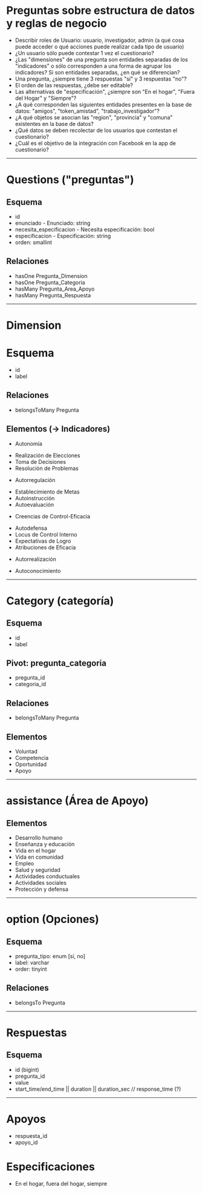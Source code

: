 # Preguntas sobre estructura de datos y reglas de negocio

* Describir roles de Usuario: usuario, investigador, admin (a qué cosa puede acceder o qué acciones puede realizar cada tipo de usuario)
* ¿Un usuario sólo puede contestar 1 vez el cuestionario?
* ¿Las "dimensiones" de una pregunta son entidades separadas de los "indicadores" o sólo corresponden a una forma de agrupar los indicadores? Si son entidades separadas, ¿en qué se diferencian?
* Una pregunta, ¿siempre tiene 3 respuestas "sí" y 3 respuestas "no"?
* El orden de las respuestas, ¿debe ser editable?
* Las alternativas de "especificación", ¿siempre son "En el hogar", "Fuera del Hogar" y "Siempre"?
* ¿A qué corresponden las siguientes entidades presentes en la base de datos: "amigos", "token_amistad", "trabajo_investigador"?
* ¿A qué objetos se asocian las "region", "provincia" y "comuna" existentes en la base de datos?
* ¿Qué datos se deben recolectar de los usuarios que contestan el cuestionario?
* ¿Cuál es el objetivo de la integración con Facebook en la app de cuestionario?

---

# Questions ("preguntas")

## Esquema

* id
* enunciado - Enunciado: string
* necesita_especificacion - Necesita especificación: bool
* especificacion - Especificación: string
* orden: smallint

## Relaciones

* hasOne Pregunta_Dimension
* hasOne Pregunta_Categoria
* hasMany Pregunta_Area_Apoyo
* hasMany Pregunta_Respuesta

---

# Dimension

# Esquema

* id
* label

## Relaciones

* belongsToMany Pregunta

## Elementos (→ Indicadores)

* Autonomía
 + Realización de Elecciones
 + Toma de Decisiones
 + Resolución de Problemas
* Autorregulación
 + Establecimiento de Metas
 + Autoinstrucción
 + Autoevaluación
* Creencias de Control-Eficacia
 + Autodefensa
 + Locus de Control Interno
 + Expectativas de Logro
 + Atribuciones de Eficacia
* Autorrealización
 + Autoconocimiento

---

# Category (categoría)

## Esquema

* id
* label

## Pivot: pregunta_categoria

* pregunta_id
* categoria_id

## Relaciones

* belongsToMany Pregunta

## Elementos

* Voluntad
* Competencia
* Oportunidad
* Apoyo

---

# assistance (Área de Apoyo)

## Elementos

* Desarrollo humano
* Enseñanza y educación
* Vida en el hogar
* Vida en comunidad
* Empleo
* Salud y seguridad
* Actividades conductuales
* Actividades sociales
* Protección y defensa

---

# option (Opciones)

## Esquema

* pregunta_tipo: enum [si, no]
* label: varchar
* order: tinyint

## Relaciones
* belongsTo Pregunta

---

# Respuestas

## Esquema

* id (bigint)
* pregunta_id
* value
* start_time/end_time || duration || duration_sec // response_time (?)

---

# Apoyos

* respuesta_id
* apoyo_id

# Especificaciones

* En el hogar, fuera del hogar, siempre